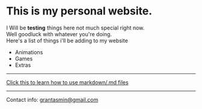 # This is my personal website.
  
I Will be **testing** things here not much special right now.  
Well goodluck with whatever you're doing.  
Here's a list of things i'll be adding to my website  
- Animations 
- Games
- Extras  

_____________  
  
[Click this to learn how to use markdown/.md files](https://www.lifewire.com/md-file-4143558 "This will lead to a page about .md/markdown files")  
  
_____________  
  
Contact info: <grantasmin@gmail.com>
